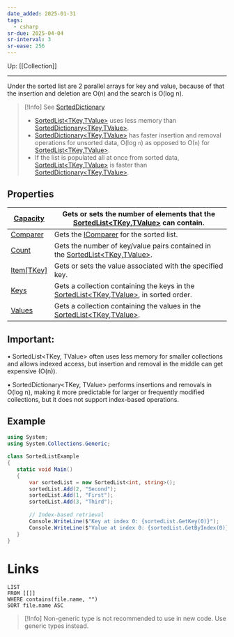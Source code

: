 ```yaml
---
date_added: 2025-01-31
tags:
  - csharp
sr-due: 2025-04-04
sr-interval: 3
sr-ease: 256
---
```

Up: [[Collection]]
___
Under the sorted list are 2 parallel arrays for key and value, because of that the insertion and deletion are O(n) and the search is O(log n).



>[!Info] See [SortedDictionary](SortedDictionary)
> - [SortedList<TKey,TValue>](https://learn.microsoft.com/en-us/dotnet/api/system.collections.generic.sortedlist-2?view=net-9.0) uses less memory than [SortedDictionary<TKey,TValue>](https://learn.microsoft.com/en-us/dotnet/api/system.collections.generic.sorteddictionary-2?view=net-9.0).
> - [SortedDictionary<TKey,TValue>](https://learn.microsoft.com/en-us/dotnet/api/system.collections.generic.sorteddictionary-2?view=net-9.0) has faster insertion and removal operations for unsorted data, O(log `n`) as opposed to O(`n`) for [SortedList<TKey,TValue>](https://learn.microsoft.com/en-us/dotnet/api/system.collections.generic.sortedlist-2?view=net-9.0). 
> - If the list is populated all at once from sorted data, [SortedList<TKey,TValue>](https://learn.microsoft.com/en-us/dotnet/api/system.collections.generic.sortedlist-2?view=net-9.0) is faster than [SortedDictionary<TKey,TValue>](https://learn.microsoft.com/en-us/dotnet/api/system.collections.generic.sorteddictionary-2?view=net-9.0).

## Properties

| [Capacity](https://learn.microsoft.com/en-us/dotnet/api/system.collections.generic.sortedlist-2.capacity?view=net-9.0#system-collections-generic-sortedlist-2-capacity) | Gets or sets the number of elements that the [SortedList<TKey,TValue>](https://learn.microsoft.com/en-us/dotnet/api/system.collections.generic.sortedlist-2?view=net-9.0) can contain.      |
| ----------------------------------------------------------------------------------------------------------------------------------------------------------------------- | ------------------------------------------------------------------------------------------------------------------------------------------------------------------------------------------- |
| [Comparer](https://learn.microsoft.com/en-us/dotnet/api/system.collections.generic.sortedlist-2.comparer?view=net-9.0#system-collections-generic-sortedlist-2-comparer) | Gets the [IComparer<T>](https://learn.microsoft.com/en-us/dotnet/api/system.collections.generic.icomparer-1?view=net-9.0) for the sorted list.                                              |
| [Count](https://learn.microsoft.com/en-us/dotnet/api/system.collections.generic.sortedlist-2.count?view=net-9.0#system-collections-generic-sortedlist-2-count)          | Gets the number of key/value pairs contained in the [SortedList<TKey,TValue>](https://learn.microsoft.com/en-us/dotnet/api/system.collections.generic.sortedlist-2?view=net-9.0).           |
| [Item[TKey]](https://learn.microsoft.com/en-us/dotnet/api/system.collections.generic.sortedlist-2.item?view=net-9.0#system-collections-generic-sortedlist-2-item(-0))   | Gets or sets the value associated with the specified key.                                                                                                                                   |
| [Keys](https://learn.microsoft.com/en-us/dotnet/api/system.collections.generic.sortedlist-2.keys?view=net-9.0#system-collections-generic-sortedlist-2-keys)             | Gets a collection containing the keys in the [SortedList<TKey,TValue>](https://learn.microsoft.com/en-us/dotnet/api/system.collections.generic.sortedlist-2?view=net-9.0), in sorted order. |
| [Values](https://learn.microsoft.com/en-us/dotnet/api/system.collections.generic.sortedlist-2.values?view=net-9.0#system-collections-generic-sortedlist-2-values)       | Gets a collection containing the values in the [SortedList<TKey,TValue>](https://learn.microsoft.com/en-us/dotnet/api/system.collections.generic.sortedlist-2?view=net-9.0).                |

## Important:

• SortedList<TKey, TValue> often uses less memory for smaller collections and allows indexed access, but insertion and removal in the middle can get expensive (O(n)).
  
• SortedDictionary<TKey, TValue> performs insertions and removals in O(log n), making it more predictable for larger or frequently modified collections, but it does not support index-based operations.

## Example

 ```csharp
 using System;
using System.Collections.Generic;

class SortedListExample
{
    static void Main()
    {
        var sortedList = new SortedList<int, string>();
        sortedList.Add(2, "Second");
        sortedList.Add(1, "First");
        sortedList.Add(3, "Third");
        
        // Index-based retrieval
        Console.WriteLine($"Key at index 0: {sortedList.GetKey(0)}");
        Console.WriteLine($"Value at index 0: {sortedList.GetByIndex(0)}");
    }
}
 ```
# Links
```dataview
LIST
FROM [[]]
WHERE contains(file.name, "")
SORT file.name ASC
```


>[!Info]
> Non-generic type is not recommended to use in new code. Use generic types instead.
